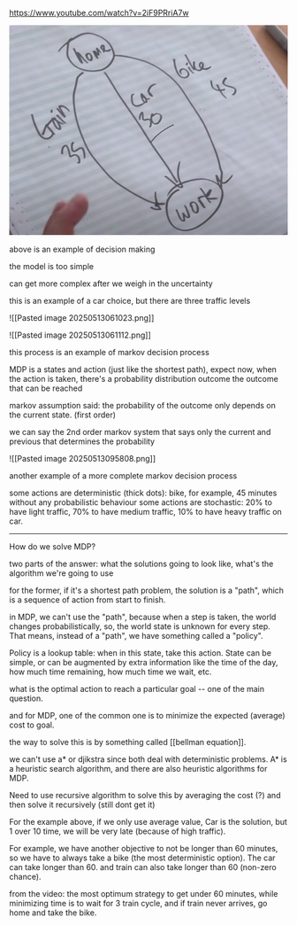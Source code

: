 https://www.youtube.com/watch?v=2iF9PRriA7w

![](Reinforcement%20Learning/Markov%20Decision%20Process/Pasted%20image%2020250517140150.png)

above is an example of decision making

the model is too simple

can get more complex after we weigh in the uncertainty


this is an example of a car choice, but there are three traffic levels

![[Pasted image 20250513061023.png]]



![[Pasted image 20250513061112.png]]

this process is an example of markov decision process

MDP is a states and action (just like the shortest path), expect now, when the action is taken, there's a probability distribution outcome the outcome that can be reached

markov assumption said: the probability of the outcome only depends on the current state. (first order)

we can say the 2nd order markov system that says only the current and previous that determines the probability

![[Pasted image 20250513095808.png]]

another example of a more complete markov decision process

some actions are deterministic (thick dots): bike, for example, 45 minutes without any probabilistic behaviour
some actions are stochastic: 20% to have light traffic, 70% to have medium traffic, 10% to have heavy traffic on car.

----
How do we solve MDP?

two parts of the answer: what the solutions going to look like, what's the algorithm we're going to use

for the former, if it's a shortest path problem, the solution is a "path", which is a sequence of action from start to finish.

in MDP, we can't use the "path", because when a step is taken, the world changes probabilistically, so, the world state is unknown for every step. That means, instead of a "path", we have something called a "policy".

Policy is a lookup table: when in this state, take this action. State can be simple, or can be augmented by extra information like the time of the day, how much time remaining, how much time we wait, etc.

what is the optimal action to reach a particular goal -- one of the main question.

and for MDP, one of the common one is to minimize the expected (average) cost to goal.

the way to solve this is by something called [[bellman equation]].

we can't use a* or djikstra since both deal with deterministic problems. A* is a heuristic search algorithm, and there are also heuristic algorithms for MDP.

Need to use recursive algorithm to solve this by averaging the cost (?) and then solve it recursively (still dont get it)

For the example above, if we only use average value, Car is the solution, but 1 over 10 time, we will be very late (because of high traffic).

For example, we have another objective to not be longer than 60 minutes, so we have to always take a bike (the most deterministic option). The car can take longer than 60. and train can also take longer than 60 (non-zero chance).

from the video: the most optimum strategy to get under 60 minutes, while minimizing time is to wait for 3 train cycle, and if train never arrives, go home and take the bike.

